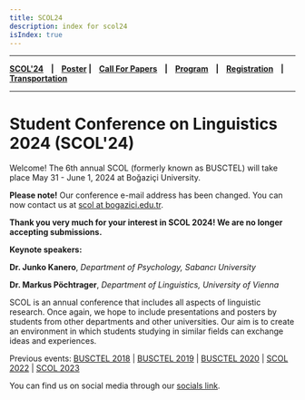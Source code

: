 ```yaml
---
title: SCOL24
description: index for scol24
isIndex: true
---
```


---

**[SCOL'24][scol24] ‎ ‎ ‎ | ‎ ‎ ‎ [Poster][flyer] ‎ ‎ ‎ | ‎ ‎ ‎ [Call For Papers][cfp] ‎ ‎ ‎ | ‎ ‎ ‎ [Program][prog] ‎ ‎ ‎ | ‎ ‎ ‎ [Registration][reg] ‎ ‎ ‎ | ‎ ‎ ‎ [Transportation][tp]**

---

# Student Conference on Linguistics 2024 (SCOL'24)

Welcome! The 6th annual SCOL (formerly known as BUSCTEL) will take place May 31 - June 1, 2024 at Boğaziçi University. 

**Please note!** Our conference e-mail address has been changed. You can now contact us at [scol at bogazici.edu.tr][mail].

**Thank you very much for your interest in SCOL 2024! We are no longer accepting submissions.** 

**Keynote speakers:** 

**Dr. Junko Kanero**, *Department of Psychology, Sabancı University*

**Dr. Markus Pöchtrager**, *Department of Linguistics, University of Vienna*

SCOL is an annual conference that includes all aspects of linguistic research. Once again, we hope to include presentations and posters by students from other departments and other universities. Our aim is to create an environment in which students studying in similar fields can exchange ideas and experiences. 


Previous events: [BUSCTEL 2018](/events/busctel18) | [BUSCTEL 2019](/events/busctel19) | [BUSCTEL 2020](/events/busctel20) | [SCOL 2022](/scol/22) | [SCOL 2023](/scol/23)

You can find us on social media through our [socials link](https://linkin.bio/scolboun). 


[tp]: /scol/24/transportation
[reg]: /scol/24/registration
[scol24]: /scol/24
[cfp]: /scol/24/callforpapers
[prog]: /scol/24/program
[mail]: mailto:scol@bogazici.edu.tr
[flyer]: https://github.com/BogaziciLinguisticsCircle/scol.boun.edu.tr/raw/master/assets/SCOL24Flyer.png

